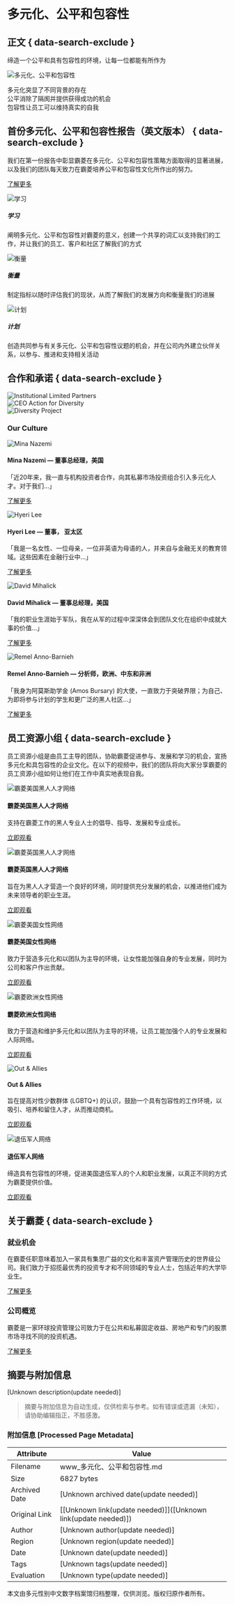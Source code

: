 # 多元化、公平和包容性

## 正文 { data-search-exclude }


缔造一个公平和具有包容性的环境，让每一位都能有所作为

![多元化、公平和包容性](https://example.com/globalassets/2-assets/about/dei/diversity-equity-inclusion-hero.jpg?t=20211208045206)

多元化突显了不同背景的存在  
公平消除了隔阂并提供获得成功的机会  
包容性让员工可以维持真实的自我

## 首份多元化、公平和包容性报告（英文版本） { data-search-exclude }

我们在第一份报告中彰显霸菱在多元化、公平和包容性策略方面取得的显著进展，以及我们的团队每天致力在霸菱培养公平和包容性文化所作出的努力。

[了解更多](https://example.com/globalassets/2-assets/about/dei/documents/dei-report.pdf "了解更多")

![学习](https://example.com/contentassets/2ee0d4cd81be400b9a904919e799a76e/learning.jpg?t=20220109050505)

##### 学习

阐明多元化、公平和包容性对霸菱的意义，创建一个共享的词汇以支持我们的工作，并让我们的员工、客户和社区了解我们的方式

![衡量](https://example.com/contentassets/2ee0d4cd81be400b9a904919e799a76e/measurement.jpg?t=20220109050505)

##### 衡量

制定指标以随时评估我们的现状，从而了解我们的发展方向和衡量我们的进展

![计划](https://example.com/contentassets/2ee0d4cd81be400b9a904919e799a76e/program.jpg?t=20220109050505)

##### 计划

创造共同参与有关多元化、公平和包容性议题的机会，并在公司内外建立伙伴关系，以参与、推进和支持相关活动

## 合作和承诺 { data-search-exclude }

![Institutional Limited Partners](https://example.com/globalassets/2-assets/about/dei/logos/institutional-limited-partners.png?t=20220418033628)  
![CEO Action for Diversity](https://example.com/globalassets/2-assets/about/dei/logos/ceo-action-for-diversity.png?t=20220418033628)  
![Diversity Project](https://example.com/globalassets/2-assets/about/dei/logos/diversity-project.png?t=20220418033628)  

### Our Culture

![Mina Nazemi](https://example.com/globalassets/archive/image-or-video-content/mina-nazemi.jpg?t=20211205070705)  
#### Mina Nazemi — 董事总经理，美国

「近20年来，我一直与机构投资者合作，向其私募市场投资组合引入多元化人才。对于我们…」

[了解更多](https://example.com/zh-cn/individual/about/our-people-mina-nazemi)

![Hyeri Lee](https://example.com/globalassets/2-assets/about/dei/hyeri-lee.jpg?t=20211208045206)  
#### Hyeri Lee — 董事， 亚太区

「我是一名女性、一位母亲，一位非英语为母语的人，并来自与金融无关的教育领域。这些因素在金融行业中…」

[了解更多](https://example.com/zh-cn/individual/about/our-people-hyeri-lee)

![David Mihalick](https://example.com/globalassets/archive/image-or-video-content/david-mihalick.jpg?t=20211205070705)  
#### David Mihalick — 董事总经理，美国

「我的职业生涯始于军队，我在从军的过程中深深体会到团队文化在组织中成就大事的价值…」

[了解更多](https://example.com/zh-cn/individual/about/our-people-david-mihalick)

![Remel Anno-Barnieh](https://example.com/globalassets/2-assets/about/dei/remel-anno-barnieh.jpg?t=20211208045225)  
#### Remel Anno-Barnieh — 分析师，欧洲、中东和非洲

「我身为阿莫斯助学金 (Amos Bursary) 的大使，一直致力于突破界限；为自己、为即将参与计划的学生和更广泛的黑人社区…」

[了解更多](https://example.com/zh-cn/individual/about/our-people-remel-anno-barnieh)

## 员工资源小组 { data-search-exclude }

员工资源小组是由员工主导的团队，协助霸菱促进参与、发展和学习的机会，宣扬多元化和具包容性的企业文化。在以下的视频中，我们的团队将向大家分享霸菱的员工资源小组如何让他们在工作中真实地表现自我。

![霸菱美国黑人人才网络](https://example.com/globalassets/2-assets/about/dei/barings-black-alliance-video.jpg?t=20221121050246)  
#### 霸菱美国黑人人才网络

支持在霸菱工作的黑人专业人士的倡导、指导、发展和专业成长。

[立即观看](https://example.com/zh-cn/individual/about/dei/barings-black-alliance)

![霸菱英国黑人人才网络](https://example.com/globalassets/2-assets/about/dei/barings-black-talent-network-video.jpg?t=20221121050246)  
#### 霸菱英国黑人人才网络

旨在为黑人人才营造一个良好的环境，同时提供充分发展的机会，以推进他们成为未来领导者的职业生涯。

[立即观看](https://example.com/zh-cn/individual/about/dei/barings-black-talent-network)

![霸菱美国女性网络](https://example.com/globalassets/2-assets/about/dei/womens-network-us-video.jpg?t=20221121050246)  
#### 霸菱美国女性网络

致力于营造多元化和以团队为主导的环境，让女性能加强自身的专业发展，同时为公司和客户作出贡献。

[立即观看](https://example.com/zh-cn/individual/about/dei/barings-women-s-network)

![霸菱欧洲女性网络](https://example.com/globalassets/2-assets/about/dei/womens-network-eu-video.jpg?t=20221121050246)  
#### 霸菱欧洲女性网络

致力于营造和维护多元化和以团队为主导的环境，让员工能加强个人的专业发展和人际网络。

[立即观看](https://example.com/zh-cn/individual/about/dei/barings-women-s-network-europe)

![Out & Allies](https://example.com/globalassets/2-assets/about/dei/out-and-allies-video.jpg?t=20221121050246)  
#### Out & Allies

旨在提高对性少数群体 (LGBTQ+) 的认识，鼓励一个具有包容性的工作环境，以吸引、培养和留住人才，从而推动商机。

[立即观看](https://example.com/zh-cn/individual/about/dei/out-allies)

![退伍军人网络](https://example.com/globalassets/2-assets/about/dei/veterans-network-video.jpg?t=20221121050246)  
#### 退伍军人网络

缔造具有包容性的环境，促进美国退伍军人的个人和职业发展，以真正不同的方式为霸菱提供价值。

[立即观看](https://example.com/zh-cn/individual/about/dei/barings-veterans-network)

## 关于霸菱 { data-search-exclude }

### 就业机会

在霸菱任职意味着加入一家具有集思广益的文化和丰富资产管理历史的世界级公司。我们致力于招揽最优秀的投资专才和不同领域的专业人士，包括近年的大学毕业生。

[了解更多](https://example.com/zh-cn/individual/about/careers)

### 公司概览

霸菱是一家环球投资管理公司致力于在公共和私募固定收益、房地产和专门的股票市场寻找不同的投资机遇。

[了解更多](https://example.com/zh-cn/individual/about/who-we-are)
<!-- tcd_original_link https://www.barings.com/zh-cn/individual/about/diversity-equity-and-inclusion -->


## 摘要与附加信息

<!-- tcd_abstract -->
[Unknown description(update needed)]
<!-- tcd_abstract_end -->

> 摘要与附加信息为自动生成，仅供检索与参考。如有错误或遗漏（未知），请协助编辑指正，不胜感激。

### 附加信息 [Processed Page Metadata]

| Attribute       | Value                                  |
|-----------------|----------------------------------------|
| Filename        | www_多元化、公平和包容性.md                             |
| Size            | 6827 bytes                           |
| Archived Date   | [Unknown archived date(update needed)]                             |
| Original Link   | [[Unknown link(update needed)]]([Unknown link(update needed)])                       |
| Author          | [Unknown author(update needed)]                               |
| Region          | [Unknown region(update needed)]                               |
| Date            | [Unknown date(update needed)]                                 |
| Tags            | [Unknown tags(update needed)]                                 |
| Evaluation            | [Unknown type(update needed)]                                 |
<!-- tcd_table_end -->

本文由多元性别中文数字档案馆归档整理，仅供浏览。版权归原作者所有。
